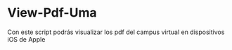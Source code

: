 View-Pdf-Uma
============

Con este script podrás visualizar los pdf del campus virtual en dispositivos iOS de Apple
